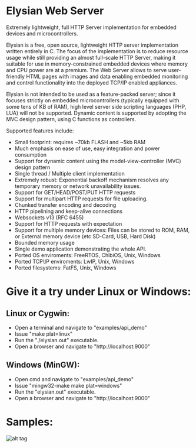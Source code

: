 # Elysian Web Server
Extremely lightweight, full HTTP Server implementation for embedded devices and microcontrollers. 

Elysian is a free, open source, lightweight HTTP server implementation written entirely in C. 
The focus of the implementation is to reduce resource usage while still providing an  almost 
full-scale HTTP Server, making it suitable for use in memory-constrained  embedded devices 
where memory and CPU power are at a premium. The Web Server allows to serve user-friendly HTML pages 
with images and data enabling embedded monitoring and control functionality into the deployed TCP/IP 
enabled appliances. 

Elysian is not intended to be used as a feature-packed server; since it focuses strictly on 
embedded microcontrollers (typically equipped with some tens of KB of RAM), high level 
server side scripting languages (PHP, LUA) will not be supported. Dynamic content is supported
by adopting the MVC design pattern, using C functions as controllers.

Supported features include:
- Small footprint: requires ~70kb FLASH and ~5kb RAM
- Much emphasis on ease of use, easy integration and power consumption
- Support for dynamic content using the model-view-controller (MVC) design pattern
- Single thread / Μultiple client implementation
- Extremely robust: Εxponential backoff mechanism resolves any temporary memory or network unavailability issues. 
- Support for GET/HEAD/POST/PUT HTTP requests
- Support for multipart HTTP requests for file uploading.
- Chunked transfer encoding and decoding
- HTTP pipelining and keep-alive connections
- Websockets v13 (RFC 6455)
- Support for HTTP requests with expectation
- Support for multiple memory devices: Files can be stored to ROM, RAM, or External memory device (etc SD-Card, USB, Hard Disk)
- Bounded memory usage
- Single demo application demonstrating the whole API.
- Ported OS enviroments: FreeRTOS, ChibiOS, Unix, Windows
- Ported TCP\IP enviroments: LwIP, Unix, Windows
- Ported filesystems: FatFS, Unix, Windows

# Give it a try under Linux or Windows:

## Linux or Cygwin: 
- Open a terminal and navigate to "examples/api_demo"
- Issue "make plat=linux"
- Run the "./elysian.out" executable.
- Open a browser and navigate to "http://localhost:9000"

## Windows (MinGW): 
- Open cmd and navigate to "examples/api_demo"
- Issue "mingw32-make make plat=windows"
- Run the "elysian.out" executable.
- Open a browser and navigate to "http://localhost:9000"

# Samples:
![alt tag](https://raw.githubusercontent.com/npoulokefalos/Elysian-Web-Server/master/sample/sample.png)